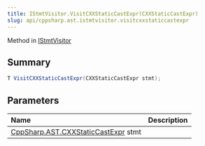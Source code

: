 ```yaml
---
title: IStmtVisitor.VisitCXXStaticCastExpr(CXXStaticCastExpr)
slug: api/cppsharp.ast.istmtvisitor.visitcxxstaticcastexpr
---
```

Method in [IStmtVisitor](/api/cppsharp/ast/istmtvisitor)

## Summary



```csharp
T VisitCXXStaticCastExpr(CXXStaticCastExpr stmt);
```

## Parameters

|Name|Description|
|:---|:---|
|[CppSharp.AST.CXXStaticCastExpr](/api/cppsharp/ast/cxxstaticcastexpr) stmt||

